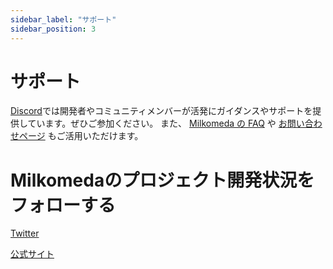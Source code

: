 ```yaml
---
sidebar_label: "サポート"
sidebar_position: 3
---
```


# サポート

[Discord](https://discord.com/invite/dcspark)では開発者やコミュニティメンバーが活発にガイダンスやサポートを提供しています。ぜひご参加ください。 また、 [Milkomeda の FAQ](https://dcspark.gitbook.io/milkomeda/details/faq) や [お問い合わせページ](https://www.milkomeda.com/contact) もご活用いただけます。

# Milkomedaのプロジェクト開発状況をフォローする

​[Twitter](https://twitter.com/Milkomeda_com)​

[公式サイト](http://milkomeda.com/)<!-- ​\[GitHub\](https://github.com/dcSpark/milkomeda-validator)​ -->
